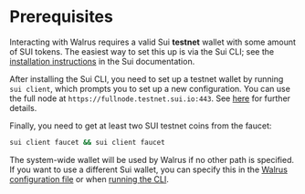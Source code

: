 # Prerequisites

Interacting with Walrus requires a valid Sui **testnet** wallet with some amount of SUI tokens. The
easiest way to set this up is via the Sui CLI; see the [installation
instructions](https://docs.sui.io/guides/developer/getting-started/sui-install) in the Sui
documentation.

After installing the Sui CLI, you need to set up a testnet wallet by running `sui client`, which
prompts you to set up a new configuration. You can use the full node at
`https://fullnode.testnet.sui.io:443`. See
[here](https://docs.sui.io/guides/developer/getting-started/connect) for further details.

Finally, you need to get at least two SUI testnet coins from the faucet:

```sh
sui client faucet && sui client faucet
```

The system-wide wallet will be used by Walrus if no other path is specified. If you want to use a
different Sui wallet, you can specify this in the [Walrus configuration file](./configuration.md) or
when [running the CLI](./interacting.md).
